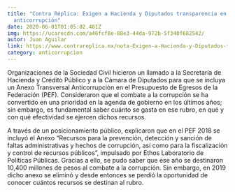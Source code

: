 ```yaml
---
title: "Contra Réplica: Exigen a Hacienda y Diputados transparencia en recursos
  anticorrupción"
date: 2020-06-01T01:05:02.481Z
img: https://ucarecdn.com/a46fcf8e-88e3-44da-972b-5f340f682542/
autor: Juan Aguilar
link: https://www.contrareplica.mx/nota-Exigen-a-Hacienda-y-Diputados-transparencia-en-recursos-anticorrupcion202031525
category: anticorrupcion
---
```

Organizaciones de la Sociedad Civil hicieron un llamado a la Secretaría de Hacienda y Crédito Público y a la Cámara de Diputados para que se incluya un Anexo Transversal Anticorrupción en el Presupuesto de Egresos de la Federación (PEF). Consideraron que el combate a la corrupción se ha convertido en una prioridad en la agenda de gobierno en los últimos años; sin embargo, es fundamental saber cuánto se gasta en ese rubro, en qué y con qué efectividad se ejercen dichos recursos.

A través de un posicionamiento público, explicaron que en el PEF 2018 se incluyó el Anexo “Recursos para la prevención, detección y sanción de faltas administrativas y hechos de corrupción, así como para la fiscalización y control de recursos públicos”, impulsado por Ethos Laboratorio de Políticas Públicas. Gracias a ello, se pudo saber que ese año se destinaron 10,400 millones de pesos al combate a la corrupción. Sin embargo, en 2019 dicho anexo se eliminó y desde entonces se perdió la oportunidad de conocer cuántos recursos se destinan al rubro.